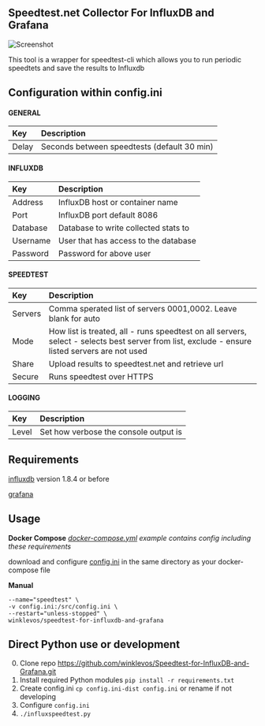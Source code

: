 **Speedtest.net Collector For InfluxDB and Grafana**
------------------------------

![Screenshot](https://raw.githubusercontent.com/winklevos/Speedtest-for-InfluxDB-and-Grafana/master/dashboard-screenshot.PNG)

This tool is a wrapper for speedtest-cli which allows you to run periodic speedtets and save the results to Influxdb

## Configuration within config.ini

#### GENERAL
|Key            |Description                                                                                                         |
|:--------------|:-------------------------------------------------------------------------------------------------------------------|
|Delay          |Seconds between speedtests (default 30 min)                                                                         |
#### INFLUXDB
|Key            |Description                                                                                                         |
|:--------------|:-------------------------------------------------------------------------------------------------------------------|
|Address        |InfluxDB host or container name                                                                                     |
|Port           |InfluxDB port default 8086                                                                                          |
|Database       |Database to write collected stats to                                                                                |
|Username       |User that has access to the database                                                                                |
|Password       |Password for above user                                                                                             |
#### SPEEDTEST
|Key            |Description                                                                                                         |
|:--------------|:-------------------------------------------------------------------------------------------------------------------|
|Servers        |Comma sperated list of servers 0001,0002.  Leave blank for auto                                    |
|Mode           |How list is treated, all - runs speedtest on all servers, select - selects best server from list, exclude - ensure listed servers are not used |
|Share          |Upload results to speedtest.net and retrieve url                                                   |
|Secure         |Runs speedtest over HTTPS                                                                          |
#### LOGGING
|Key            |Description                                                                                                         |
|:--------------|:-------------------------------------------------------------------------------------------------------------------|
|Level          |Set how verbose the console output is                                                           |


## Requirements

[influxdb](https://hub.docker.com/_/influxdb) version 1.8.4 or before

[grafana](https://hub.docker.com/r/grafana/grafana)


## Usage 

**Docker Compose**
*[docker-compose.yml](https://raw.githubusercontent.com/winklevos/Speedtest-for-InfluxDB-and-Grafana/master/docker-compose.yml) example contains config including these requirements*

download and configure [config.ini](https://raw.githubusercontent.com/winklevos/Speedtest-for-InfluxDB-and-Grafana/master/config.ini-dist) in the same directory as your docker-compose file  


**Manual**
```docker run -d \
--name="speedtest" \
-v config.ini:/src/config.ini \
--restart="unless-stopped" \
winklevos/speedtest-for-influxdb-and-grafana
```

## Direct Python use or development

0. Clone repo https://github.com/winklevos/Speedtest-for-InfluxDB-and-Grafana.git
1. Install required Python modules `pip install -r requirements.txt`
2. Create config.ini `cp config.ini-dist config.ini` or rename if not developing
3. Configure `config.ini`
4. `./influxspeedtest.py`